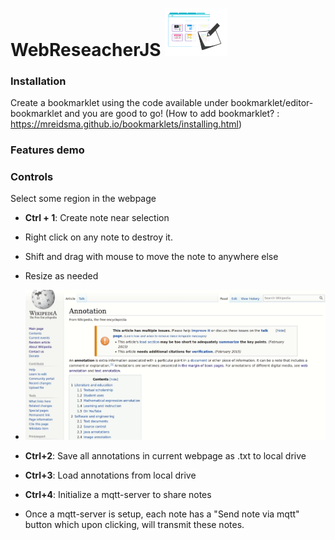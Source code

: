 # WebReseacherJS <img width=100px src="logo.png">


### Installation

Create a bookmarklet using the code available under bookmarklet/editor-bookmarklet and you are good to go! (How to add bookmarklet? : https://mreidsma.github.io/bookmarklets/installing.html)


### Features demo



### Controls 
Select some region in the webpage 
- **Ctrl + 1**: Create note near selection
- Right click on any note to destroy it.
- Shift and drag with mouse to move the note to anywhere else
- Resize as needed
- <img width=1000px src="demo.gif">

- **Ctrl+2**: Save all annotations in current webpage as .txt to local drive
- **Ctrl+3**: Load annotations from local drive
- **Ctrl+4**: Initialize a mqtt-server to share notes
- Once a mqtt-server is setup, each note has a "Send note via mqtt" button which upon clicking, will transmit these notes.
